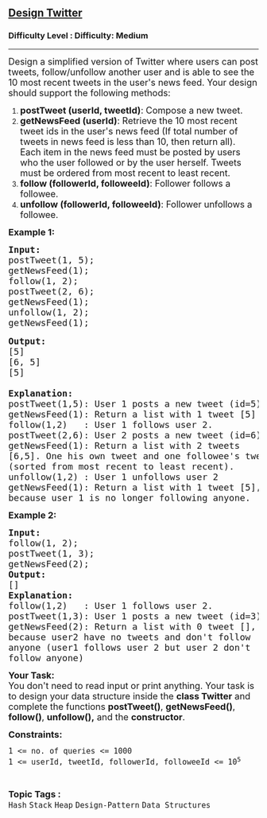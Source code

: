<h2><a href="https://www.geeksforgeeks.org/problems/design-twitter/1?page=4&category=Stack&sortBy=submissions">Design Twitter</a></h2><h3>Difficulty Level : Difficulty: Medium</h3><hr><div class="problems_problem_content__Xm_eO"><p><span style="font-size:18px">Design a simplified version of Twitter where users can post tweets, follow/unfollow another user and is able to see the 10 most recent tweets in the user's news feed. Your design should support the following methods:</span></p>

<ol>
	<li><span style="font-size:18px"><strong>postTweet (userId, tweetId)</strong>: Compose a new tweet.</span></li>
	<li><span style="font-size:18px"><strong>getNewsFeed (userId)</strong>: Retrieve the 10 most recent tweet ids in the user's news feed (If total number of tweets in news feed is less than 10, then return all). Each item in the news feed must be posted by users who the user followed or by the user herself. Tweets must be ordered from most recent to least recent.</span></li>
	<li><span style="font-size:18px"><strong>follow (followerId, followeeId)</strong>: Follower follows a followee.</span></li>
	<li><span style="font-size:18px"><strong>unfollow (followerId, followeeId)</strong>: Follower unfollows a followee.</span></li>
</ol>

<p><span style="font-size:18px"><strong>Example 1:</strong></span></p>

<pre><span style="font-size:18px"><strong>Input:</strong></span>
<span style="font-size:18px">postTweet(1, 5);</span>
<span style="font-size:18px">getNewsFeed(1);</span>
<span style="font-size:18px">follow(1, 2);</span>
<span style="font-size:18px">postTweet(2, 6);</span>
<span style="font-size:18px">getNewsFeed(1);</span>
<span style="font-size:18px">unfollow(1, 2);</span>
<span style="font-size:18px">getNewsFeed(1);</span>

<span style="font-size:18px"><strong>Output:</strong></span>
<span style="font-size:18px">[5]</span>
<span style="font-size:18px">[6, 5]</span>
<span style="font-size:18px">[5]</span>
<span style="font-size:18px">
<strong>Explanation: </strong>
postTweet(1,5): User 1 posts a new tweet (id=5)
getNewsFeed(1): Return a list with 1 tweet [5]</span>
<span style="font-size:18px">follow(1,2)   : User 1 follows user 2.
postTweet(2,6): User 2 posts a new tweet (id=6)</span>
<span style="font-size:18px">getNewsFeed(1): Return a list with 2 tweets 
[6,5]. One his own tweet and one followee's tweet
(sorted from most recent to least recent).</span>
<span style="font-size:18px">unfollow(1,2) : User 1 unfollows user 2</span>
<span style="font-size:18px">getNewsFeed(1): Return a list with 1 tweet [5],
because user 1 is no longer following anyone.</span></pre>

<p><span style="font-size:18px"><strong>Example 2:</strong></span></p>

<pre><span style="font-size:18px"><strong>Input:
</strong>follow(1, 2);
postTweet(1, 3);
getNewsFeed(2);</span>
<span style="font-size:18px"><strong>Output:
</strong>[]</span>
<span style="font-size:18px"><strong>Explanation:</strong>
follow(1,2)   : User 1 follows user 2.
postTweet(1,3): User 1 posts a new tweet (id=3)
getNewsFeed(2): Return a list with 0 tweet [],
because user2 have no tweets and don't follow
anyone (user1 follows user 2 but user 2 don't
follow anyone)</span></pre>

<p><span style="font-size:18px"><strong>Your Task:&nbsp; </strong><br>
You don't need to read input or print anything. Your task is to design your data structure inside the&nbsp;<strong>class Twitter</strong> and complete the functions <strong>postTweet()</strong>, <strong>getNewsFeed()</strong>, <strong>follow()</strong>, <strong>unfollow(),</strong> and the <strong>constructor</strong>.</span></p>

<p><span style="font-size:18px"><strong>Constraints:</strong></span></p>

<p><span style="font-size:18px"><code>1 &lt;= no. of queries&nbsp;&lt;= 1000</code></span><br>
<span style="font-size:18px"><code>1 &lt;= userId, tweetId, followerId, followeeId&nbsp;&lt;= 10<sup>5</sup></code></span></p>
</div><br><p><span style=font-size:18px><strong>Topic Tags : </strong><br><code>Hash</code>&nbsp;<code>Stack</code>&nbsp;<code>Heap</code>&nbsp;<code>Design-Pattern</code>&nbsp;<code>Data Structures</code>&nbsp;